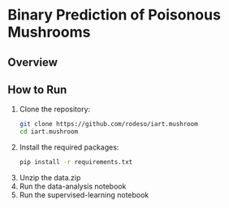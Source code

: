 # Binary Prediction of Poisonous Mushrooms

## Overview

## How to Run
1. Clone the repository:
    ```bash
    git clone https://github.com/rodeso/iart.mushroom
    cd iart.mushroom
    ```
2. Install the required packages:
    ```bash
    pip install -r requirements.txt
    ```
3. Unzip the data.zip
4. Run the data-analysis notebook
5. Run the supervised-learning notebook